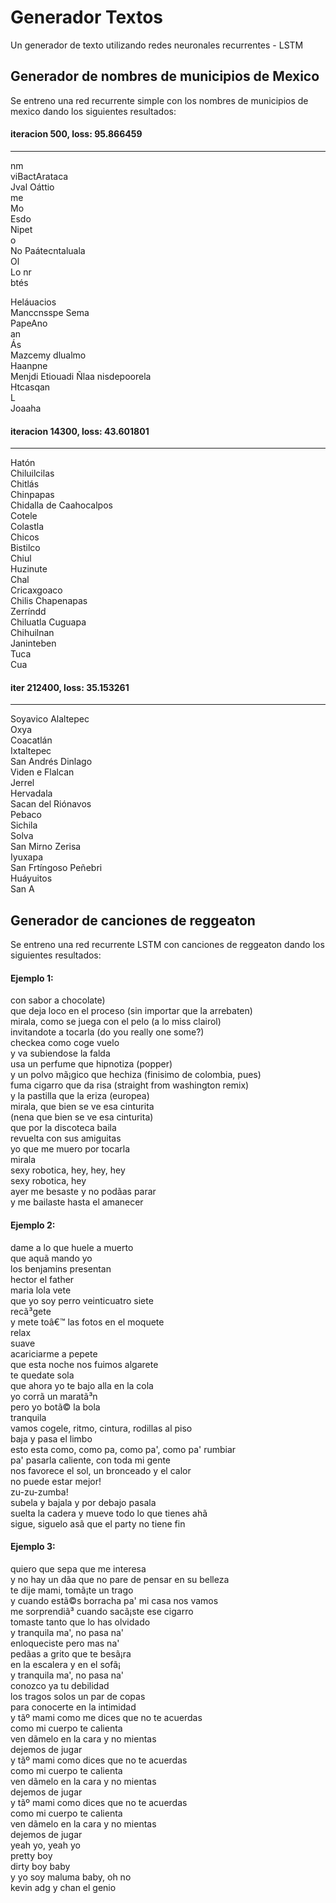 # Generador Textos
Un generador de texto utilizando redes neuronales recurrentes - LSTM

## Generador de nombres de municipios de Mexico
Se entreno una red recurrente simple con los nombres de municipios de mexico dando los siguientes resultados:

#### iteracion 500, loss: 95.866459
----
 nm  
viBactArataca  
Jval Oáttio  
me  
Mo  
Esdo  
Nipet  
o  
No Paátecntaluala  
Ol  
Lo nr  
btés  

Heláuacios  
Manccnsspe Sema  
PapeAno  
an  
 Ás  
Mazcemy dlualmo  
Haanpne  
Menjdi Etiouadi Ñlaa nisdepoorela  
Htcasqan  
L  
Joaaha    

#### iteracion 14300, loss: 43.601801
----
Hatón  
Chiluilcilas  
Chitlás  
Chinpapas  
Chidalla de Caahocalpos  
Cotele  
Colastla  
Chicos  
Bistilco  
Chiul  
Huzinute  
Chal  
Cricaxgoaco  
Chilis Chapenapas  
Zerríndd  
Chiluatla Cuguapa  
Chihuilnan  
Janinteben  
Tuca  
Cua  

#### iter 212400, loss: 35.153261
----
Soyavico Alaltepec    
Oxya  
Coacatlán  
Ixtaltepec  
San Andrés Dinlago  
Viden e Flalcan  
Jerrel  
Hervadala  
Sacan del Riónavos  
Pebaco  
Sichila  
Solva  
San Mirno Zerisa  
Iyuxapa  
San Frtíngoso Peñebri  
Huáyuitos  
San A  

## Generador de canciones de reggeaton
Se entreno una red recurrente LSTM con canciones de reggeaton dando los siguientes resultados:

#### Ejemplo 1:
con sabor a chocolate)  
que deja loco en el proceso (sin importar que la arrebaten)  
mirala, como se juega con el pelo (a lo miss clairol)  
invitandote a tocarla (do you really one some?)  
checkea como coge vuelo  
y va subiendose la falda  
usa un perfume que hipnotiza (popper)  
y un polvo mã¡gico que hechiza (finisimo de colombia, pues)  
fuma cigarro que da risa (straight from washington remix)  
y la pastilla que la eriza (europea)  
mirala, que bien se ve esa cinturita  
(nena que bien se ve esa cinturita)  
que por la discoteca baila  
revuelta con sus amiguitas  
yo que me muero por tocarla  
mirala  
sexy robotica, hey, hey, hey  
sexy robotica, hey  
ayer me besaste y no podã­as parar  
y me bailaste hasta el amanecer  

#### Ejemplo 2:

dame a lo que huele a muerto  
que aquã­ mando yo  
los benjamins presentan  
hector el father  
maria lola vete  
que yo soy perro veinticuatro siete  
recã³gete  
y mete toâ€™ las fotos en el moquete  
relax  
suave  
acariciarme a pepete  
que esta noche nos fuimos algarete  
te quedate sola  
que ahora yo te bajo alla en la cola  
yo corrã­ un maratã³n  
pero yo botã© la bola  
tranquila  
vamos cogele, ritmo, cintura, rodillas al piso  
baja y pasa el limbo  
esto esta como, como pa, como pa', como pa' rumbiar  
pa' pasarla caliente, con toda mi gente  
nos favorece el sol, un bronceado y el calor  
no puede estar mejor!  
zu-zu-zumba!  
subela y bajala y por debajo pasala  
suelta la cadera y mueve todo lo que tienes ahã­  
sigue, siguelo asã­ que el party no tiene fin  

#### Ejemplo 3:
quiero que sepa que me interesa  
y no hay un dã­a que no pare de pensar en su belleza  
te dije mami, tomã¡te un trago  
y cuando estã©s borracha pa' mi casa nos vamos  
me sorprendiã³ cuando sacã¡ste ese cigarro  
tomaste tanto que lo has olvidado  
y tranquila ma', no pasa na'  
enloqueciste pero mas na'  
pedã­as a grito que te besã¡ra  
en la escalera y en el sofã¡  
y tranquila ma', no pasa na'  
conozco ya tu debilidad  
los tragos solos un par de copas  
para conocerte en la intimidad  
y tãº mami como me dices que no te acuerdas  
como mi cuerpo te calienta  
ven dã­melo en la cara y no mientas  
dejemos de jugar  
y tãº mami como dices que no te acuerdas  
como mi cuerpo te calienta  
ven dã­melo en la cara y no mientas  
dejemos de jugar  
y tãº mami como dices que no te acuerdas  
como mi cuerpo te calienta  
ven dã­melo en la cara y no mientas  
dejemos de jugar  
yeah yo, yeah yo  
pretty boy  
dirty boy baby  
y yo soy maluma baby, oh no  
kevin adg y chan el genio  
